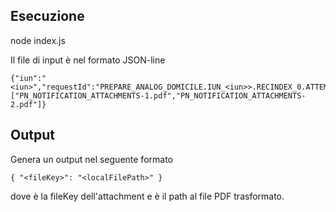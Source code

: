 ## Esecuzione
node index.js <input-file> <aws-account-id> <env>

Il file di input è nel formato JSON-line
```
{"iun":"<iun>","requestId":"PREPARE_ANALOG_DOMICILE.IUN_<iun>>.RECINDEX_0.ATTEMPT_0","sentAt":null,"attachments":["PN_NOTIFICATION_ATTACHMENTS-1.pdf","PN_NOTIFICATION_ATTACHMENTS-2.pdf"]}
```

## Output
Genera un output nel seguente formato
```
{ "<fileKey>": "<localFilePath>" }
```
dove <fileKey> è la fileKey dell'attachment e <localFilePath> è il path al file PDF trasformato.